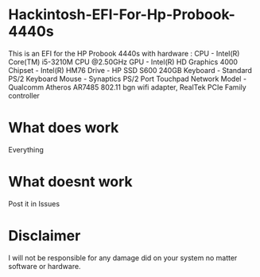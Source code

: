 # Hackintosh-EFI-For-Hp-Probook-4440s
This is an EFI for the HP Probook 4440s with hardware :
CPU - Intel(R) Core(TM) i5-3210M CPU @2.50GHz
GPU - Intel(R) HD Graphics 4000
Chipset - Intel(R) HM76
Drive - HP SSD S600 240GB 
Keyboard - Standard PS/2 Keyboard 
Mouse - Synaptics PS/2 Port Touchpad 
Network Model - Qualcomm Atheros AR7485 802.11 bgn wifi adapter, RealTek PCIe Family controller




# What does work
Everything
# What doesnt work 
Post it in Issues
# Disclaimer
I will not be responsible for any damage did on your system no matter software or hardware.

